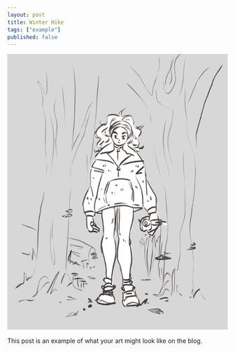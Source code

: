 ```yaml
---
layout: post
title: Winter Hike
tags: ["example"]
published: false
---
```


![A digital sketch of a woman in warm clothing in the woods.](/assets/img/post/winter-hike.png)

<!--more-->

This post is an example of what your art might look like on the blog.
